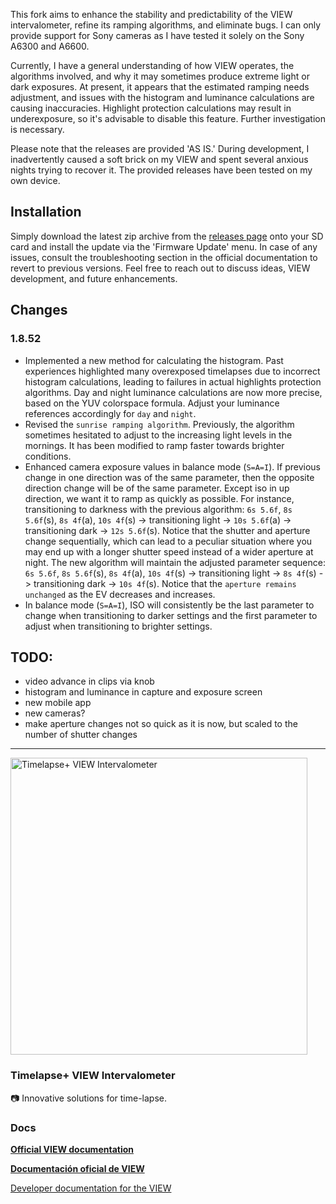 This fork aims to enhance the stability and predictability of the VIEW intervalometer, refine its ramping algorithms, and eliminate bugs. I can only provide support for Sony cameras as I have tested it solely on the Sony A6300 and A6600.

Currently, I have a general understanding of how VIEW operates, the algorithms involved, and why it may sometimes produce extreme light or dark exposures. At present, it appears that the estimated ramping needs adjustment, and issues with the histogram and luminance calculations are causing inaccuracies. Highlight protection calculations may result in underexposure, so it's advisable to disable this feature. Further investigation is necessary.

Please note that the releases are provided 'AS IS.' During development, I inadvertently caused a soft brick on my VIEW and spent several anxious nights trying to recover it. The provided releases have been tested on my own device. 
## Installation
Simply download the latest zip archive from the [releases page](https://github.com/naixx/VIEW/releases/latest) onto your SD card and install the update via the 'Firmware Update' menu. In case of any issues, consult the troubleshooting section in the official documentation to revert to previous versions. Feel free to reach out to discuss ideas, VIEW development, and future enhancements.
## Changes 
### 1.8.52
* Implemented a new method for calculating the histogram. Past experiences highlighted many overexposed timelapses due to incorrect histogram calculations, leading to failures in actual highlights protection algorithms. Day and night luminance calculations are now more precise, based on the YUV colorspace formula. Adjust your luminance references accordingly for `day` and `night`.
* Revised the `sunrise ramping algorithm`. Previously, the algorithm sometimes hesitated to adjust to the increasing light levels in the mornings. It has been modified to ramp faster towards brighter conditions.
* Enhanced camera exposure values in balance mode (`S=A=I`). If previous change in one direction was of the same parameter, then the opposite direction change will be of the same parameter. Except iso in up direction, we want it to ramp as quickly as possible.
For instance, transitioning to darkness with the previous algorithm: `6s 5.6f`, `8s 5.6f`(s), `8s 4f`(a), `10s 4f`(s) -> transitioning light -> `10s 5.6f`(a) -> transitioning dark -> `12s 5.6f`(s). Notice that the shutter and aperture change sequentially, which can lead to a peculiar situation where you may end up with a longer shutter speed instead of a wider aperture at night.
 The new algorithm will maintain the adjusted parameter sequence: `6s 5.6f`, `8s 5.6f`(s), `8s 4f`(a), `10s 4f`(s) -> transitioning light -> `8s 4f`(s) -> transitioning dark -> `10s 4f`(s). Notice that the `aperture remains unchanged` as the EV decreases and increases.
* In balance mode (`S=A=I`), ISO will consistently be the last parameter to change when transitioning to darker settings and the first parameter to adjust when transitioning to brighter settings. 


## TODO:
* video advance in clips via knob
* histogram and luminance in capture and exposure screen
* new mobile app
* new cameras?
* make aperture changes not so quick as it is now, but scaled to the number of shutter changes

------------------------------------------
<img alt="Timelapse+ VIEW Intervalometer" src="https://static1.squarespace.com/static/5318bacfe4b03ba2018b9945/5318bdcce4b04f773bfbb207/585c56295016e19f2cbefd4a/1482446382681/284A7536.jpg?format=475w" width="475">

### Timelapse+ VIEW Intervalometer

📷 Innovative solutions for time-lapse.

### Docs

**[Official VIEW documentation](http://docs.view.tl/)**

**[Documentación oficial de VIEW](http://es.view.tl/)**

[Developer documentation for the VIEW](DEVELOPER.md)
